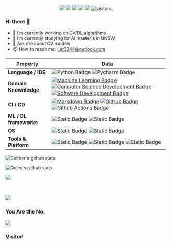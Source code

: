 <p align="center">
    <a href="https://github.com/CeitherNSW/CeitherNSW"><img src="https://img.shields.io/badge/status-updating-brightgreen.svg"></a>
    <a href="https://github.com/python/cpython"><img src="https://img.shields.io/badge/Python-3.12-FF1493.svg"></a>
    <a href="https://github.com/CeitherNSW/CeitherNSW/graphs/contributors"><img src="https://img.shields.io/github/contributors/CeitherNSW/CeitherNSW?color=blue"></a>
    <a href="https://github.com/CeitherNSW/CeitherNSW/stargazers"><img src="https://img.shields.io/github/stars/CeitherNSW/CeitherNSW.svg?logo=github"></a>
    <a href="https://github.com/CeitherNSW/CeitherNSW/network/members"><img src="https://img.shields.io/github/forks/CeitherNSW/CeitherNSW.svg?color=blue&logo=github"></a>
    <img src="https://visitor-badge.laobi.icu/badge?page_id=CeitherNSW.CeitherNSW" alt="visitors"/>   
</p>

### Hi there 👋



- 🔭 I’m currently working on CV/DL algorithms 
- 🌱 I’m currently studying for AI master's in UNSW 
- 💬 Ask me about CV models 
- 📫 How to reach me: l.sr3344@outlook.com

| Property                                        | Data                                                                                                                                                                                                                                                                                                                                                                                                                                                                                                                                                                                                                                                                                                                                                                                                                                                                                                                                                                                                                                                                                                                                                                                                                                                                                                                                                                                                                                                                                                                                                                                                                                                                                                                                                                                                            |
|-------------------------------------------------|-----------------------------------------------------------------------------------------------------------------------------------------------------------------------------------------------------------------------------------------------------------------------------------------------------------------------------------------------------------------------------------------------------------------------------------------------------------------------------------------------------------------------------------------------------------------------------------------------------------------------------------------------------------------------------------------------------------------------------------------------------------------------------------------------------------------------------------------------------------------------------------------------------------------------------------------------------------------------------------------------------------------------------------------------------------------------------------------------------------------------------------------------------------------------------------------------------------------------------------------------------------------------------------------------------------------------------------------------------------------------------------------------------------------------------------------------------------------------------------------------------------------------------------------------------------------------------------------------------------------------------------------------------------------------------------------------------------------------------------------------------------------------------------------------------------------|
| **Language / IDE**                              | ![Python Badge](https://img.shields.io/badge/-Python-3776AB?style=flat&logo=Python&logoColor=white) ![Pycharm Badge](https://img.shields.io/badge/-Pycharm-3776AB?style=flat&logo=Pycharm&logoColor=white) 
| **Domain Knownledge**                           | [![Machine Learning Badge](https://img.shields.io/badge/-Machine%20Learning-01D277?style=flat&logoColor=white)](https://github.com/BEPb/BEPb) [![Computer Science Development Badge](https://img.shields.io/badge/-Computer%20Science-FAB040?style=flat&logoColor=white)](https://github.com/search?q=user%3ABEPb&type=Repositories) [![Software Development Badge](https://img.shields.io/badge/-Software%20Development-FF6600?style=flat&logoColor=white)](https://github.com/search?q=user%3ABEPb&type=Repositories)  |                                                                                                                                                                                                                                                                                                                                                                                                                                                                                                                                                                                                                                                                                                                                                                                                                                                                                                                                                                                                                                                                                    
| **CI / CD**                                     | [![Markdown Badge](https://img.shields.io/badge/-Markdown-2088FF?style=flat&logo=Markdown&logoColor=white)](https://github.com/BEPb/BEPb) [![Github Badge](https://img.shields.io/badge/-Github%20-2088FF?style=flat&logo=Github&logoColor=white)](https://github.com/BEPb/BEPb) [![Github Actions Badge](https://img.shields.io/badge/-Git%20-2088FF?style=flat&logo=Git&logoColor=white)](https://github.com/BEPb/BEPb)                                                                                                                                                                                                                                                                                                                                                                                                                                                                                                                                                                                                                                                                                                                                                                                                                                                                                                                                                                                                                                                                                                                                                                                                                                                                                                                                                                                       |
| **ML / DL frameworks**                                | ![Static Badge](https://img.shields.io/badge/PyTorch-blue?logo=pytorch&logoColor=%23EE4C2C&labelColor=black&color=black) ![Static Badge](https://img.shields.io/badge/TensorFlow-blue?logo=tensorflow&logoColor=%23%23FF6F00&labelColor=black&color=black)
| **OS**                                          | ![Static Badge](https://img.shields.io/badge/Windows-blue?logo=windows&logoColor=white&labelColor=3776AB&color=3776AB) ![Static Badge](https://img.shields.io/badge/MacOS-blue?logo=apple&logoColor=white&labelColor=balck&color=black)   |
| **Tools & Platform**                            | ![Static Badge](https://img.shields.io/badge/Colab-blue?logo=googlecolab&logoColor=%23F9AB00&labelColor=white&color=white)  ![Static Badge](https://img.shields.io/badge/JupyterLab-blue?logo=Jupyter&logoColor=%23F37626&labelColor=black&color=black)  ![Static Badge](https://img.shields.io/badge/arXiv-blue?logo=arxiv&logoColor=%23B31B1B&labelColor=white&color=grey)                                                                                                                                                                                                                                                                                                                                                                                                                                                                                                                                                                                                                                                                                                                                                                                                                                                                                                                                                                                                                                                                                                                                                                                                                                                                                                                                                                                         |






![Ceither's github stats](https://github-readme-stats.vercel.app/api?username=CeitherNSW&show_icons=true&theme=radical&include_all_commits=true) 

![Quiec's github stats](https://github-readme-stats.vercel.app/api/top-langs/?username=CeitherNSW&theme=radical&layout=compact) 

<img src="https://github-readme-streak-stats.herokuapp.com/?user=CeitherNSW"></img> 



<!--   profile-green-animate --> 
![](./profile-3d-contrib/profile-green-animate.svg)  

### You Are the No. 

![](https://count.getloli.com/get/@CertherNSW?theme=rule34)  

### Visitor!
